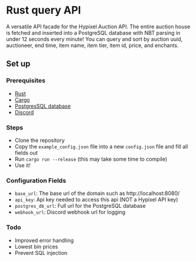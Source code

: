 # Rust query API
A versatile API facade for the Hypixel Auction API. The entire auction house is fetched and inserted into a PostgreSQL database with NBT parsing in under 12 seconds every minute! You can query and sort by auction uuid, auctioneer, end time, item name, item tier, item id, price, and enchants.

## Set up
### Prerequisites
- [Rust](https://www.rust-lang.org/tools/install)
- [Cargo](https://doc.rust-lang.org/cargo/getting-started/installation.html)
- [PostgresSQL database](https://www.postgresql.org/)
- [Discord](https://discord.com/)

### Steps
- Clone the repository
- Copy the `example_config.json` file into a new `config.json` file and fill all fields out
- Run `cargo run --release` (this may take some time to compile)
- Use it!

### Configuration Fields
- `base_url`: The base url of the domain such as http://localhost:8080/
- `api_key`: Api key needed to access this api (NOT a Hypixel API key)
- `postgres_db_url`: Full url for the PostgreSQL database
- `webhook_url`: Discord webhook url for logging


### Todo
- Improved error handling
- Lowest bin prices
- Prevent SQL injection